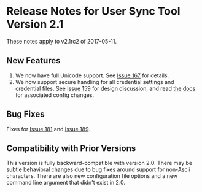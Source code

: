 # Release Notes for User Sync Tool Version 2.1

These notes apply to v2.1rc2 of 2017-05-11.

## New Features

1. We now have full Unicode support.  See [Issue 167](https://github.com/adobe-apiplatform/user-sync.py/issues/167) for details.
2. We now support secure handling for all credential settings and credential files.  See [Issue 159](https://github.com/adobe-apiplatform/user-sync.py/issues/159) for design discussion, and read [the docs](https://adobe-apiplatform.github.io/user-sync.py/) for associated config changes.

## Bug Fixes

Fixes for [Issue 181](https://github.com/adobe-apiplatform/user-sync.py/issues/181) and [Issue 189](https://github.com/adobe-apiplatform/user-sync.py/issues/189).

## Compatibility with Prior Versions

This version is fully backward-compatible with version 2.0.  There may be subtle behavioral changes due to bug fixes around support for non-Ascii characters.  There are also new configuration file options and a new command line argument that didn't exist in 2.0.
